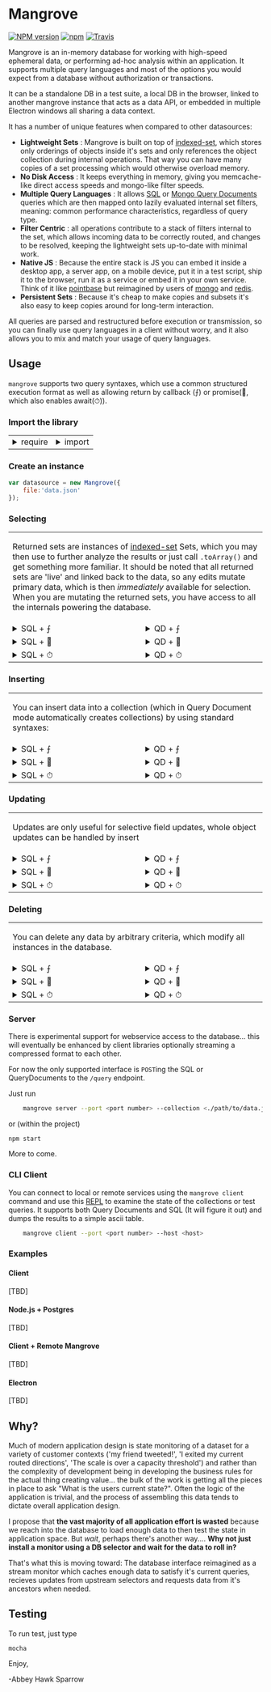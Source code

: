 Mangrove
========
[![NPM version](https://img.shields.io/npm/v/mangrove.svg)](https://www.npmjs.com/package/mangrove)
[![npm](https://img.shields.io/npm/dt/mangrove.svg)]()
[![Travis](https://img.shields.io/travis/khrome/mangrove.svg)]()

Mangrove is an in-memory database for working with high-speed ephemeral data, or performing ad-hoc analysis within an application. It supports multiple query languages and most of the options you would expect from a database without authorization or transactions.

It can be a standalone DB in a test suite, a local DB in the browser, linked to another mangrove instance that acts as a data API, or embedded in multiple Electron windows all sharing a data context.

It has a number of unique features when compared to other datasources:

- **Lightweight Sets** : Mangrove is built on top of [indexed-set](https://www.npmjs.com/package/indexed-set), which stores only orderings of objects inside it's sets and only references the object collection during internal operations. That way you can have many copies of a set processing which would otherwise overload memory.
- **No Disk Access** : It keeps everything in memory, giving you memcache-like direct access speeds and mongo-like filter speeds.
- **Multiple Query Languages** : It allows [SQL](https://en.wikipedia.org/wiki/SQL) or [Mongo Query Documents](https://docs.mongodb.com/manual/crud/) queries which are then mapped onto lazily evaluated internal set filters, meaning: common performance characteristics, regardless of query type.
- **Filter Centric** : all operations contribute to a stack of filters internal to the set, which allows incoming data to be correctly routed, and changes to be resolved, keeping the lightweight sets up-to-date with minimal work.
- **Native JS** : Because the entire stack is JS you can embed it inside a desktop app, a server app, on a mobile device, put it in a test script, ship it to the browser, run it as a service or embed it in your own service. Think of it like [pointbase](https://en.wikipedia.org/wiki/PointBase) but reimagined by users of [mongo](https://www.mongodb.com) and [redis](http://redis.io).
- **Persistent Sets** : Because it's cheap to make copies and subsets it's also easy to keep copies around for long-term interaction.

All queries are parsed and restructured before execution or transmission, so you can finally use query languages in a client without worry, and it also allows you to mix and match your usage of query languages.

Usage
-----

`mangrove` supports two query syntaxes, which use a common structured execution format as well as allowing return by callback (⨍) or promise(🙏, which also enables await(⏱)).

<h3>Import the library</h3>
<table width="100%"><tr><td valign="top">
<details><summary> require </summary><p>

```javascript
const Mangrove = require('mangrove');
```

</p></details></td><td valign="top">

<details><summary> import </summary><p>

```javascript
import * as Mangrove from 'mangrove';
```

</p></details></td></tr></table>

<h3>Create an instance</h3>

```javascript
var datasource = new Mangrove({
    file:'data.json'
});
```

<h3>Selecting</h3>
<table><tr><td colspan="2">

Returned sets are instances of [indexed-set](https://www.npmjs.com/package/indexed-set) Sets, which you may then use to further analyze the results or just call `.toArray()` and get something more familiar. It should be noted that all returned sets are 'live' and linked back to the data, so any edits mutate primary data, which is then *immediately* available for selection. When you are mutating the returned sets, you have access to all the internals powering the database.
</td></tr><tr><td valign="top">
<details><summary> SQL + ⨍ </summary><p>

```javascript
datasource.query(
    'select * from users where age > 24',
    function(err, data){
        //if !err data is an Indexed.Set
    }
);
```

</p></details></td><td valign="top">

<details><summary> QD + ⨍ </summary><p>

```javascript
datasource.inquire('users').find({
    age:{$gt:24}
}, function(err, data){
    //if !err data is an Indexed.Set
});
```

</p></details></td></tr></tr><tr><td valign="top">
<details><summary> SQL + 🙏 </summary><p>

```javascript
datasource.query(
    'select * from users where age > 24'
).then((results)=>{
    //use results
}).catch((err)=>{
    //handle error
})
```

</p></details></td><td valign="top">

<details><summary> QD + 🙏 </summary><p>

```javascript
datasource.inquire('users').find({
    age:{$gt:24}
}).then((results)=>{
    //use results
}).catch((err)=>{
    //handle error
});
```

</p></details></td></tr></tr><tr><td valign="top">
<details><summary> SQL + ⏱ </summary><p>

```javascript
let results = null;
try{
    results = await datasource.inquire(
        'select * from users where age > 24'
    );
    //use results
}catch(err){
    //handle err
}
```

</p></details></td><td valign="top">

<details><summary> QD + ⏱ </summary><p>

```javascript
let results = null;
try{
    results = await datasource.inquire('users').find({
        age:{$gt:24}
    });
    //use results
}catch(err){
    //handle err
}
```
</p></details></td></tr></table>
<h3>Inserting</h3>
<table><tr><td colspan="2">

You can insert data into a collection (which in Query Document mode automatically creates collections) by using standard syntaxes:
</td></tr><tr><td valign="top">
<details><summary> SQL + ⨍ </summary><p>

```javascript
datasource.query(
    'insert into users (age, name, value) values '+
    '(20, "john", "dsjdfjdb832yg936"), '+
    '(20, "paul", "dsjdsdsfmg2ygg26"), '+
    '(19, "george", "ddfdfdb832yggr6"), '+
    '(22, "richard", "fdjkdfhhir987ere")',
    function(err){
    //if(!err), everything went fine
    }
);
```

</p></details></td><td valign="top">

<details><summary> QD + ⨍ </summary><p>

```javascript
datasource.query('users').insert([{
    name : "john",
    age : 20,
    id: "dsjdfjdb832yg936"
},{
    name : "paul",
    age : 20,
    id: "dsjdsdsfmg2ygg26"
},{
    name : "george",
    age : 19,
    id: "ddfdfdb832yggr6"
},{
    name : "richard",
    age : 22,
    id: "fdjkdfhhir987ere"
}], function(err){
    //if !err data is an Indexed.Set
});
```

</p></details></td></tr></tr><tr><td valign="top">
<details><summary> SQL + 🙏 </summary><p>

```javascript
datasource.inquire(
    'insert into users (age, name, value) values '+
    '(20, "john", "dsjdfjdb832yg936"), '+
    '(20, "paul", "dsjdsdsfmg2ygg26"), '+
    '(19, "george", "ddfdfdb832yggr6"), '+
    '(22, "richard", "fdjkdfhhir987ere")'
).then((results)=>{
    //use results
}).catch((err)=>{
    //handle error
})
```

</p></details></td><td valign="top">

<details><summary> QD + 🙏 </summary><p>

```javascript
datasource.inquire('users').insert([{
    name : "john",
    age : 20,
    id: "dsjdfjdb832yg936"
},{
    name : "paul",
    age : 20,
    id: "dsjdsdsfmg2ygg26"
},{
    name : "george",
    age : 19,
    id: "ddfdfdb832yggr6"
},{
    name : "richard",
    age : 22,
    id: "fdjkdfhhir987ere"
}]).then(()=>{
    //things are saved
}).catch((err)=>{
    //handle error
});
```

</p></details></td></tr></tr><tr><td valign="top">
<details><summary> SQL + ⏱ </summary><p>

```javascript
try{
    await datasource.inquire(
        'insert into users (age, name, value) values '+
        '(20, "john", "dsjdfjdb832yg936"), '+
        '(20, "paul", "dsjdsdsfmg2ygg26"), '+
        '(19, "george", "ddfdfdb832yggr6"), '+
        '(22, "richard", "fdjkdfhhir987ere")'
    );
    //things are saved
}catch(err){
    //handle err
}
```

</p></details></td><td valign="top">

<details><summary> QD + ⏱ </summary><p>

```javascript
try{
    await datasource.inquire('users').insert([{
        name : "john",
        age : 20,
        id: "dsjdfjdb832yg936"
    },{
        name : "paul",
        age : 20,
        id: "dsjdsdsfmg2ygg26"
    },{
        name : "george",
        age : 19,
        id: "ddfdfdb832yggr6"
    },{
        name : "richard",
        age : 22,
        id: "fdjkdfhhir987ere"
    }]);
    //things are saved
}catch(err){
    //handle err
}
```

</p></details></td></tr></table>

<h3>Updating</h3>
<table><tr><td colspan="2">

Updates are only useful for selective field updates, whole object updates can be handled by insert
</td></tr><tr><td valign="top">
<details><summary> SQL + ⨍ </summary><p>

```javascript
datasource.query(
    'update users set name="ringo",likes="gardens" where id="fdjkdfhhir987ere"',
    function(err, data){
        //if !err data is an Indexed.Set
    }
);
```

</p></details></td><td valign="top">

<details><summary> QD + ⨍ </summary><p>

```javascript
datasource.query('users').update({
    name : "ringo",
    likes : "gardens"
}, {
    id: "fdjkdfhhir987ere"
}, function(err, data){
    //if !err data is an Indexed.Set
});
```

</p></details></td></tr></tr><tr><td valign="top">
<details><summary> SQL + 🙏 </summary><p>

```javascript
datasource.inquire(
    'update users set name="ringo",likes="gardens" where id="fdjkdfhhir987ere"'
).then((results)=>{
    //saved
}).catch((err)=>{
    //handle error
})
```

</p></details></td><td valign="top">

<details><summary> QD + 🙏 </summary><p>

```javascript
datasource.inquire('users').update({
    name : "ringo",
    likes : "gardens"
}, {
    id: "fdjkdfhhir987ere"
}).then((results)=>{
    //saved
}).catch((err)=>{
    //handle error
});
```

</p></details></td></tr></tr><tr><td valign="top">
<details><summary> SQL + ⏱ </summary><p>

```javascript
let results = null;
try{
    results = await datasource.inquire(
        'update users set name="ringo",likes="gardens" where id="fdjkdfhhir987ere"'
    );
    //saved
}catch(err){
    //handle err
}
```

</p></details></td><td valign="top">

<details><summary> QD + ⏱ </summary><p>

```javascript
try{
    await datasource.inquire('users').update({
        name : "ringo",
        likes : "gardens"
    }, {
        id: "fdjkdfhhir987ere"
    });
    //saved
}catch(err){
    //handle err
}
```
</p></details></td></tr></table>

<h3>Deleting</h3>
<table><tr><td colspan="2">

You can delete any data by arbitrary criteria, which modify all instances in the database.
</td></tr><tr><td valign="top">
<details><summary> SQL + ⨍ </summary><p>

```javascript
datasource.query(
    'delete from users where name="stu"',
    function(err){
        //if(!err), everything went fine
    }
);
```

</p></details></td><td valign="top">

<details><summary> QD + ⨍ </summary><p>

```javascript
datasource.query('users').delete({
    name : "stu"
}, function(err){
    //if(!err), everything went fine
});
```

</p></details></td></tr></tr><tr><td valign="top">
<details><summary> SQL + 🙏 </summary><p>

```javascript
datasource.inquire(
    'delete from users where name="stu"'
).then(()=>{
    //items are gone
}).catch((err)=>{
    //handle error
})
```

</p></details></td><td valign="top">

<details><summary> QD + 🙏 </summary><p>

```javascript
datasource.inquire('users').delete({
    name : "stu"
}).then((results)=>{
    //items are gone
}).catch((err)=>{
    //handle error
});
```

</p></details></td></tr></tr><tr><td valign="top">
<details><summary> SQL + ⏱ </summary><p>

```javascript
try{
    await datasource.inquire(
        'delete from users where name="stu"'
    );
    //items are gone
}catch(err){
    //handle err
}
```

</p></details></td><td valign="top">

<details><summary> QD + ⏱ </summary><p>

```javascript
try{
    await datasource.inquire('users').delete({
        name : "stu"
    });
    //items are gone
}catch(err){
    //handle err
}
```
</p></details></td></tr></table>


### Server

There is experimental support for webservice access to the database... this will eventually be enhanced by client libraries optionally streaming a compressed format to each other.

For now the only supported interface is `POST`ing the SQL or QueryDocuments to the `/query` endpoint.

Just run

```bash
    mangrove server --port <port number> --collection <./path/to/data.json>
```

or (within the project)

    npm start

More to come.

### CLI Client

You can connect to local or remote services using the `mangrove client` command and use this [REPL](https://en.wikipedia.org/wiki/Read%E2%80%93eval%E2%80%93print_loop) to examine the state of the collections or test queries. It supports both Query Documents and SQL (It will figure it out) and dumps the results to a simple ascii table.

```bash
    mangrove client --port <port number> --host <host>
```

### Examples

#### Client
[TBD]

#### Node.js + Postgres
[TBD]

#### Client + Remote Mangrove
[TBD]

#### Electron
[TBD]

Why?
----
Much of modern application design is state monitoring of a dataset for a variety of customer contexts ('my friend tweeted!', 'I exited my current routed directions', 'The scale is over a capacity threshold') and rather than the complexity of development being in developing the business rules for the actual thing creating value... the bulk of the work is getting all the pieces in place to ask "What is the users current state?". Often the logic of the application is trivial, and the process of assembling this data tends to dictate overall application design.

I propose that **the vast majority of all application effort is wasted** because we reach into the database to load enough data to then test the state in application space. But *wait*, perhaps there's another way.... **Why not just install a monitor using a DB selector and wait for the data to roll in?**

That's what this is moving toward: The database interface reimagined as a stream monitor which caches enough data to satisfy it's current queries, recieves updates from upstream selectors and requests data from it's ancestors when needed.

Testing
-------
To run test, just type

    mocha

Enjoy,

 -Abbey Hawk Sparrow
